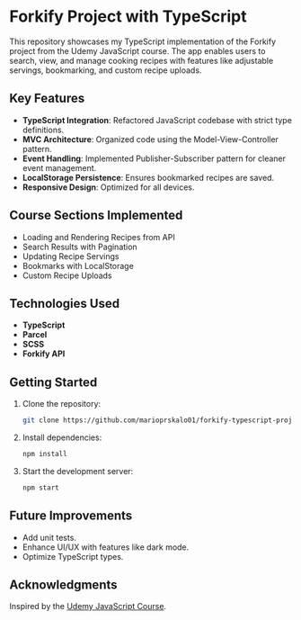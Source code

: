 # Forkify Project with TypeScript

This repository showcases my TypeScript implementation of the Forkify project from the Udemy JavaScript course. The app enables users to search, view, and manage cooking recipes with features like adjustable servings, bookmarking, and custom recipe uploads.

## Key Features

- **TypeScript Integration**: Refactored JavaScript codebase with strict type definitions.
- **MVC Architecture**: Organized code using the Model-View-Controller pattern.
- **Event Handling**: Implemented Publisher-Subscriber pattern for cleaner event management.
- **LocalStorage Persistence**: Ensures bookmarked recipes are saved.
- **Responsive Design**: Optimized for all devices.

## Course Sections Implemented

- Loading and Rendering Recipes from API
- Search Results with Pagination
- Updating Recipe Servings
- Bookmarks with LocalStorage
- Custom Recipe Uploads

## Technologies Used

- **TypeScript**
- **Parcel**
- **SCSS**
- **Forkify API**

## Getting Started

1. Clone the repository:
   ```bash
   git clone https://github.com/marioprskalo01/forkify-typescript-project.git
   ```
2. Install dependencies:
   ```bash
   npm install
   ```
3. Start the development server:
   ```bash
   npm start
   ```

## Future Improvements

- Add unit tests.
- Enhance UI/UX with features like dark mode.
- Optimize TypeScript types.

## Acknowledgments

Inspired by the [Udemy JavaScript Course](https://www.udemy.com/course/the-complete-javascript-course/).
